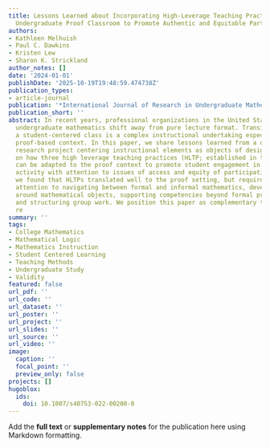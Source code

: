 ```yaml
---
title: Lessons Learned about Incorporating High-Leverage Teaching Practices in the
  Undergraduate Proof Classroom to Promote Authentic and Equitable Participation
authors:
- Kathleen Melhuish
- Paul C. Dawkins
- Kristen Lew
- Sharon K. Strickland
author_notes: []
date: '2024-01-01'
publishDate: '2025-10-19T19:48:59.474738Z'
publication_types:
- article-journal
publication: '*International Journal of Research in Undergraduate Mathematics Education*'
publication_short: ''
abstract: In recent years, professional organizations in the United States have suggested
  undergraduate mathematics shift away from pure lecture format. Transitioning to
  a student-centered class is a complex instructional undertaking especially in the
  proof-based context. In this paper, we share lessons learned from a design-based
  research project centering instructional elements as objects of design. We focus
  on how three high leverage teaching practices (HLTP; established in the K-12 literature)
  can be adapted to the proof context to promote student engagement in authentic proof
  activity with attention to issues of access and equity of participation. In general,
  we found that HLTPs translated well to the proof setting, but required increased
  attention to navigating between formal and informal mathematics, developing precision
  around mathematical objects, supporting competencies beyond formal proof construction,
  and structuring group work. We position this paper as complementary to existing
  re
summary: ''
tags:
- College Mathematics
- Mathematical Logic
- Mathematics Instruction
- Student Centered Learning
- Teaching Methods
- Undergraduate Study
- Validity
featured: false
url_pdf: ''
url_code: ''
url_dataset: ''
url_poster: ''
url_project: ''
url_slides: ''
url_source: ''
url_video: ''
image:
  caption: ''
  focal_point: ''
  preview_only: false
projects: []
hugoblox:
  ids:
    doi: 10.1007/s40753-022-00200-0
---
```


Add the **full text** or **supplementary notes** for the publication here using Markdown formatting.
